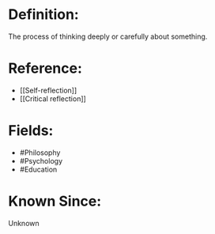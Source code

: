 

# Definition:
The process of thinking deeply or carefully about something.

# Reference:
- [[Self-reflection]]
- [[Critical reflection]]

# Fields: 
- #Philosophy
- #Psychology
- #Education

# Known Since:
Unknown

